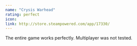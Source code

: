 ```yaml
---
name: "Crysis Warhead"
rating: perfect
icon:
link: http://store.steampowered.com/app/17330/
---
```

The entire game works perfectly. Multiplayer was not tested. 
